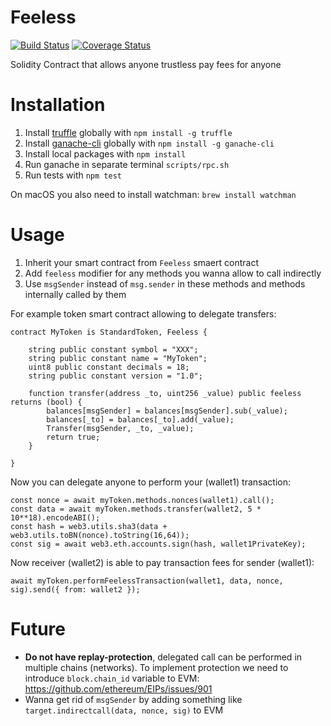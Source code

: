 # Feeless

[![Build Status](https://travis-ci.org/bitclave/Feeless.svg?branch=master)](https://travis-ci.org/bitclave/Feeless)
[![Coverage Status](https://coveralls.io/repos/github/bitclave/Feeless/badge.svg)](https://coveralls.io/github/bitclave/Feeless)

Solidity Contract that allows anyone trustless pay fees for anyone

# Installation

1. Install [truffle](http://truffleframework.com) globally with `npm install -g truffle`
2. Install [ganache-cli](https://github.com/trufflesuite/ganache-cli) globally with `npm install -g ganache-cli`
3. Install local packages with `npm install`
4. Run ganache in separate terminal `scripts/rpc.sh`
5. Run tests with `npm test`

On macOS you also need to install watchman: `brew install watchman`

# Usage

1. Inherit your smart contract from `Feeless` smaert contract
2. Add `feeless` modifier for any methods you wanna allow to call indirectly
3. Use `msgSender` instead of `msg.sender` in these methods and methods internally called by them

For example token smart contract allowing to delegate transfers:
```
contract MyToken is StandardToken, Feeless {

    string public constant symbol = "XXX";
    string public constant name = "MyToken";
    uint8 public constant decimals = 18;
    string public constant version = "1.0";

    function transfer(address _to, uint256 _value) public feeless returns (bool) {
        balances[msgSender] = balances[msgSender].sub(_value);
        balances[_to] = balances[_to].add(_value);
        Transfer(msgSender, _to, _value);
        return true;
    }

}
```

Now you can delegate anyone to perform your (wallet1) transaction:
```
const nonce = await myToken.methods.nonces(wallet1).call();
const data = await myToken.methods.transfer(wallet2, 5 * 10**18).encodeABI();
const hash = web3.utils.sha3(data + web3.utils.toBN(nonce).toString(16,64));
const sig = await web3.eth.accounts.sign(hash, wallet1PrivateKey);
```

Now receiver (wallet2) is able to pay transaction fees for sender (wallet1):
```
await myToken.performFeelessTransaction(wallet1, data, nonce, sig).send({ from: wallet2 });
```

# Future

- **Do not have replay-protection**, delegated call can be performed in multiple chains (networks). To implement protection we need to introduce `block.chain_id` variable to EVM: https://github.com/ethereum/EIPs/issues/901
- Wanna get rid of `msgSender` by adding something like `target.indirectcall(data, nonce, sig)` to EVM
